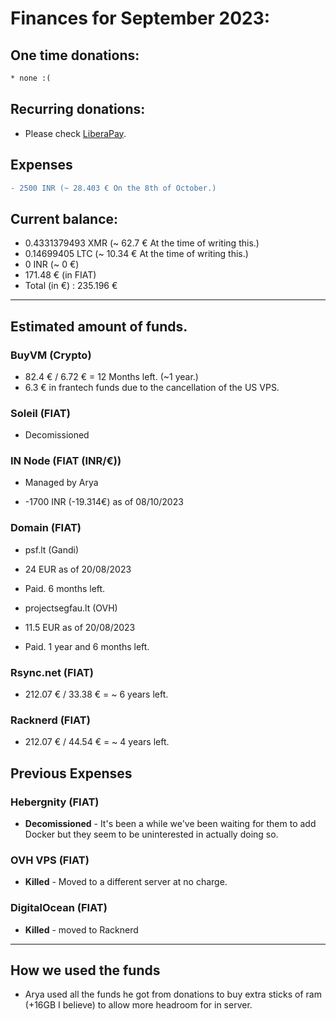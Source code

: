 # Finances for September 2023:

## One time donations:

```diff
* none :(
```

## Recurring donations:

- Please check [LiberaPay](https://liberapay.com/ProjectSegfault).

## Expenses

```diff
- 2500 INR (~ 28.403 € On the 8th of October.)
```

## Current balance:

- 0.4331379493 XMR (~ 62.7 € At the time of writing this.)
- 0.14699405 LTC (~ 10.34 € At the time of writing this.)
- 0 INR (~ 0 €)
- 171.48 € (in FIAT)
- Total (in €) : 235.196 €

---

## Estimated amount of funds.

### BuyVM (Crypto)

- 82.4 € / 6.72 € = 12 Months left. (~1 year.)
- 6.3 € in frantech funds due to the cancellation of the US VPS.

### Soleil (FIAT)

- Decomissioned

### IN Node (FIAT (INR/€))

- Managed by Arya

* -1700 INR (-19.314€) as of 08/10/2023

### Domain (FIAT)

- psf.lt (Gandi)

* 24 EUR as of 20/08/2023

* Paid. 6 months left.

- projectsegfau.lt (OVH)

* 11.5 EUR as of 20/08/2023

* Paid. 1 year and 6 months left.

### Rsync.net (FIAT)

- 212.07 € / 33.38 € = ~ 6 years left.

### Racknerd (FIAT)

- 212.07 € / 44.54 € = ~ 4 years left.

## Previous Expenses

### Hebergnity (FIAT)

- **Decomissioned** - It's been a while we've been waiting for them to add Docker but they seem to be uninterested in actually doing so.

### OVH VPS (FIAT)

- **Killed** - Moved to a different server at no charge.

### DigitalOcean (FIAT)

- **Killed** - moved to Racknerd

---

## How we used the funds

- Arya used all the funds he got from donations to buy extra sticks of ram (+16GB I believe) to allow more headroom for in server.

